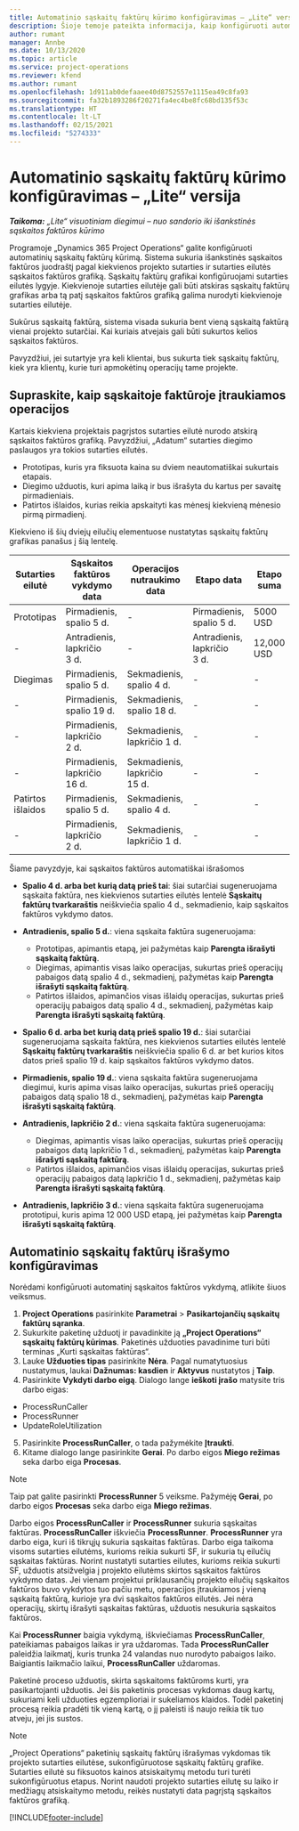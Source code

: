 ```yaml
---
title: Automatinio sąskaitų faktūrų kūrimo konfigūravimas – „Lite“ versija
description: Šioje temoje pateikta informacija, kaip konfigūruoti automatinį išankstinių sąskaitų faktūrų kūrimą.
author: rumant
manager: Annbe
ms.date: 10/13/2020
ms.topic: article
ms.service: project-operations
ms.reviewer: kfend
ms.author: rumant
ms.openlocfilehash: 1d911ab0defaaee40d8752557e1115ea49c8fa93
ms.sourcegitcommit: fa32b1893286f20271fa4ec4be8fc68bd135f53c
ms.translationtype: HT
ms.contentlocale: lt-LT
ms.lasthandoff: 02/15/2021
ms.locfileid: "5274333"
---
```

# <a name="configure-automatic-invoice-creation---lite"></a>Automatinio sąskaitų faktūrų kūrimo konfigūravimas – „Lite“ versija
 
_**Taikoma:** „Lite“ visuotiniam diegimui – nuo sandorio iki išankstinės sąskaitos faktūros kūrimo_

Programoje „Dynamics 365 Project Operations“ galite konfigūruoti automatinių sąskaitų faktūrų kūrimą. Sistema sukuria išankstinės sąskaitos faktūros juodraštį pagal kiekvienos projekto sutarties ir sutarties eilutės sąskaitos faktūros grafiką. Sąskaitų faktūrų grafikai konfigūruojami sutarties eilutės lygyje. Kiekvienoje sutarties eilutėje gali būti atskiras sąskaitų faktūrų grafikas arba tą patį sąskaitos faktūros grafiką galima nurodyti kiekvienoje sutarties eilutėje.

Sukūrus sąskaitą faktūrą, sistema visada sukuria bent vieną sąskaitą faktūrą vienai projekto sutarčiai. Kai kuriais atvejais gali būti sukurtos kelios sąskaitos faktūros.

Pavyzdžiui, jei sutartyje yra keli klientai, bus sukurta tiek sąskaitų faktūrų, kiek yra klientų, kurie turi apmokėtinų operacijų tame projekte.

## <a name="understand-how-transactions-are-included-on-an-invoice"></a>Supraskite, kaip sąskaitoje faktūroje įtraukiamos operacijos 

Kartais kiekviena projektais pagrįstos sutarties eilutė nurodo atskirą sąskaitos faktūros grafiką. Pavyzdžiui, „Adatum“ sutarties diegimo paslaugos yra tokios sutarties eilutės.

- Prototipas, kuris yra fiksuota kaina su dviem neautomatiškai sukurtais etapais.
- Diegimo užduotis, kuri apima laiką ir bus išrašyta du kartus per savaitę pirmadieniais.
- Patirtos išlaidos, kurias reikia apskaityti kas mėnesį kiekvieną mėnesio pirmą pirmadienį.

Kiekvieno iš šių dviejų eilučių elementuose nustatytas sąskaitų faktūrų grafikas panašus į šią lentelę.

| Sutarties eilutė | Sąskaitos faktūros vykdymo data | Operacijos nutraukimo data | Etapo data | Etapo suma |
| --- | --- | --- | --- | --- |
| Prototipas | Pirmadienis, spalio 5 d. | - | Pirmadienis, spalio 5 d. | 5000 USD |
| - | Antradienis, lapkričio 3 d. | - | Antradienis, lapkričio 3 d. | 12,000 USD |
| Diegimas | Pirmadienis, spalio 5 d. | Sekmadienis, spalio 4 d. | - | - |
| - | Pirmadienis, spalio 19 d. | Sekmadienis, spalio 18 d. | - | - |
| - | Pirmadienis, lapkričio 2 d. | Sekmadienis, lapkričio 1 d. | - | - |
| - | Pirmadienis, lapkričio 16 d. | Sekmadienis, lapkričio 15 d. | - | - |
| Patirtos išlaidos | Pirmadienis, spalio 5 d. | Sekmadienis, spalio 4 d. | - | - |
| - | Pirmadienis, lapkričio 2 d. | Sekmadienis, lapkričio 1 d. | - | - |

Šiame pavyzdyje, kai sąskaitos faktūros automatiškai išrašomos

- **Spalio 4 d. arba bet kurią datą prieš tai**: šiai sutarčiai sugeneruojama sąskaita faktūra, nes kiekvienos sutarties eilutės lentelė **Sąskaitų faktūrų tvarkaraštis** neiškviečia spalio 4 d., sekmadienio, kaip sąskaitos faktūros vykdymo datos.
- **Antradienis, spalio 5 d.**: viena sąskaita faktūra sugeneruojama:

    - Prototipas, apimantis etapą, jei pažymėtas kaip **Parengta išrašyti sąskaitą faktūrą**.
    - Diegimas, apimantis visas laiko operacijas, sukurtas prieš operacijų pabaigos datą spalio 4 d., sekmadienį, pažymėtas kaip **Parengta išrašyti sąskaitą faktūrą**.
    - Patirtos išlaidos, apimančios visas išlaidų operacijas, sukurtas prieš operacijų pabaigos datą spalio 4 d., sekmadienį, pažymėtas kaip **Parengta išrašyti sąskaitą faktūrą**.
  
- **Spalio 6 d. arba bet kurią datą prieš spalio 19 d.**: šiai sutarčiai sugeneruojama sąskaita faktūra, nes kiekvienos sutarties eilutės lentelė **Sąskaitų faktūrų tvarkaraštis** neiškviečia spalio 6 d. ar bet kurios kitos datos prieš spalio 19 d. kaip sąskaitos faktūros vykdymo datos.
- **Pirmadienis, spalio 19 d.**: viena sąskaita faktūra sugeneruojama diegimui, kuris apima visas laiko operacijas, sukurtas prieš operacijų pabaigos datą spalio 18 d., sekmadienį, pažymėtas kaip **Parengta išrašyti sąskaitą faktūrą**.
- **Antradienis, lapkričio 2 d.**: viena sąskaita faktūra sugeneruojama:

    - Diegimas, apimantis visas laiko operacijas, sukurtas prieš operacijų pabaigos datą lapkričio 1 d., sekmadienį, pažymėtas kaip **Parengta išrašyti sąskaitą faktūrą**.
    - Patirtos išlaidos, apimančios visas išlaidų operacijas, sukurtas prieš operacijų pabaigos datą lapkričio 1 d., sekmadienį, pažymėtas kaip **Parengta išrašyti sąskaitą faktūrą**.

- **Antradienis, lapkričio 3 d.**: viena sąskaita faktūra sugeneruojama prototipui, kuris apima 12 000 USD etapą, jei pažymėtas kaip **Parengta išrašyti sąskaitą faktūrą**.

## <a name="configure-automatic-invoicing"></a>Automatinio sąskaitų faktūrų išrašymo konfigūravimas

Norėdami konfigūruoti automatinį sąskaitos faktūros vykdymą, atlikite šiuos veiksmus.

1. **Project Operations** pasirinkite **Parametrai** > **Pasikartojančių sąskaitų faktūrų sąranka**.
2. Sukurkite paketinę užduotį ir pavadinkite ją **„Project Operations“ sąskaitų faktūrų kūrimas**. Paketinės užduoties pavadinime turi būti terminas „Kurti sąskaitas faktūras“.
3. Lauke **Užduoties tipas** pasirinkite **Nėra**. Pagal numatytuosius nustatymus, laukai **Dažnumas: kasdien** ir **Aktyvus** nustatytos į **Taip**.
4. Pasirinkite **Vykdyti darbo eigą**. Dialogo lange **ieškoti įrašo** matysite tris darbo eigas:

- ProcessRunCaller
- ProcessRunner
- UpdateRoleUtilization

5. Pasirinkite **ProcessRunCaller**, o tada pažymėkite **Įtraukti**.
6. Kitame dialogo lange pasirinkite **Gerai**. Po darbo eigos **Miego režimas** seka darbo eiga **Procesas**. 

> [!NOTE]
> Taip pat galite pasirinkti **ProcessRunner** 5 veiksme. Pažymėję **Gerai**, po darbo eigos **Procesas** seka darbo eiga **Miego režimas**.

Darbo eigos **ProcessRunCaller** ir **ProcessRunner** sukuria sąskaitas faktūras. **ProcessRunCaller** iškviečia **ProcessRunner**. **ProcessRunner** yra darbo eiga, kuri iš tikrųjų sukuria sąskaitas faktūras. Darbo eiga taikoma visoms sutarties eilutėms, kurioms reikia sukurti SF, ir sukuria tų eilučių sąskaitas faktūras. Norint nustatyti sutarties eilutes, kurioms reikia sukurti SF, užduotis atsižvelgia į projekto eilutėms skirtos sąskaitos faktūros vykdymo datas. Jei vienam projektui priklausančių projekto eilučių sąskaitos faktūros buvo vykdytos tuo pačiu metu, operacijos įtraukiamos į vieną sąskaitą faktūrą, kurioje yra dvi sąskaitos faktūros eilutės. Jei nėra operacijų, skirtų išrašyti sąskaitas faktūras, užduotis nesukuria sąskaitos faktūros.

Kai **ProcessRunner** baigia vykdymą, iškviečiamas **ProcessRunCaller**, pateikiamas pabaigos laikas ir yra uždaromas. Tada **ProcessRunCaller** paleidžia laikmatį, kuris trunka 24 valandas nuo nurodyto pabaigos laiko. Baigiantis laikmačio laikui, **ProcessRunCaller** uždaromas.

Paketinė proceso užduotis, skirta sąskaitoms faktūroms kurti, yra pasikartojanti užduotis. Jei šis paketinis procesas vykdomas daug kartų, sukuriami keli užduoties egzemplioriai ir sukeliamos klaidos. Todėl paketinį procesą reikia pradėti tik vieną kartą, o jį paleisti iš naujo reikia tik tuo atveju, jei jis sustos.

> [!NOTE]
> „Project Operations“ paketinių sąskaitų faktūrų išrašymas vykdomas tik projekto sutarties eilutėse, sukonfigūruotose sąskaitų faktūrų grafike. Sutarties eilutė su fiksuotos kainos atsiskaitymų metodu turi turėti sukonfigūruotus etapus. Norint naudoti projekto sutarties eilutę su laiko ir medžiagų atsiskaitymo metodu, reikės nustatyti data pagrįstą sąskaitos faktūros grafiką.


[!INCLUDE[footer-include](../../includes/footer-banner.md)]